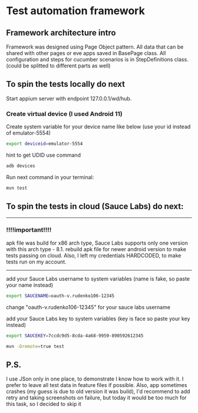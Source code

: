 # Test automation framework

## Framework architecture intro
Framework was designed using Page Object pattern. All data that can be shared with other pages or eve apps saved in BasePage class.
All configuration and steps for cucumber scenarios is in StepDefinitions class. (could be splitted to different parts as well)

## To spin the tests locally do next

Start appium server with endpoint 127.0.0.1/wd/hub.

### Create virtual device (I used Android 11)
Create system variable for your device name like below (use your id instead of emulator-5554)
```bash
export deviceid=emulator-5554
```
hint to get UDID use command
```bash
adb devices
```

Run next command in your terminal:

```bash
mvn test
```

## To spin the tests in cloud (Sauce Labs) do next:
_____________________
### !!!!important!!!!
apk file was build for x86 arch type, Sauce Labs supports only one version with this arch type - 8.1.
rebuild apk file for newer android version to make tests passing on cloud.
Also, I left my credentials HARDCODED, to make tests run on my account. 
____________________
add your Sauce Labs username to system variables (name is fake, so paste your name instead)
```bash
export SAUCENAME=oauth-v.rudenko106-12345
```
change "oauth-v.rudenko106-12345" for your sauce labs username

add your Sauce Labs key to system variables (key is face so paste your key instead)
```bash
export SAUCEKEY=7ccdc9d5-8cda-4a68-9959-890592612345
```

```bash
mvn -Dremote=true test
```

## P.S.
I use JSon only in one place, to demonstrate I know how to work with it. I prefer to leave all test data in feature files if possible.
Also, app sometimes crashes (my guess is due to old version it was build), I'd recommend to add retry and taking screenshots on failure, but today it would be too much for this task, so I decided to skip it